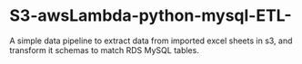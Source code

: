 # S3-awsLambda-python-mysql-ETL-
A simple data pipeline to extract data from imported excel sheets in s3, and transform it schemas to match RDS MySQL tables.

